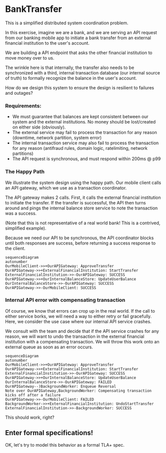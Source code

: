 # BankTransfer

This is a simplified distributed system coordination problem.

In this exercise, imagine we are a bank, and we are serving an API request from our banking mobile app to initiate a bank transfer from an external financial institution to the user's account.

 We are building a API endpoint that asks the other financial institution to move money over to us.
 
 The wrinkle here is that internally, the transfer also needs to be synchronized with a third, internal transaction database (our internal source of truth) to formally recognize the balance in the user's account.

 How do we design this system to ensure the design is resilient to failures and outages?
 

### Requirements:

- We must guarantee that balances are kept consistent between our system and the external institutions. No money should be lost/created on either side (obviously).
- The external service may fail to process the transaction for any reason (downtime, network partition, system error)
- The internal transaction service may also fail to process the transaction for any reason (antifraud rules, domain logic, ratelimiting, network partitions)
- The API request is synchronous, and must respond within 200ms @ p99

### The Happy Path

We illustrate the system design using the happy path. Our mobile client calls an API gateway, which we use as a transaction coordinator.

The API gateway makes 2 calls. First, it calls the external financial institution to initiate the transfer. If the transfer is successful, the API then turns around and pings the internal balance store service to note the transaction was a success.

(Note that this is not representative of a real world bank! This is a contrived, simplified example).

Because we need our API to be synchronous, the API coordinator blocks until both responses are success, before returning a success response to the client.

```mermaid
sequenceDiagram
autonumber
OurMobileClient->>+OurAPIGateway: ApproveTransfer
OurAPIGateway->>+ExternalFinancialInstitution: StartTransfer
ExternalFinancialInstitution->>-OurAPIGateway: SUCCESS
OurAPIGateway->>+OurInternalBalanceStore: UpdateUserBalance
OurInternalBalanceStore->>-OurAPIGateway: SUCCESS
OurAPIGateway->>-OurMobileClient: SUCCESS
```

### Internal API error with compensating transaction

Of course, we know that errors can crop up in the real world. If the call to either service borks, we will need a way to either retry or fail gracefully. Here, we consider the use case where our internal API service crashes.

We consult with the team and decide that if the API service crashes for any reason, we will want to undo the transaction in the external financial institution with a compensating transaction. We will throw this work onto an external queue as soon as an error occurs.

```mermaid
sequenceDiagram
autonumber
OurMobileClient->>+OurAPIGateway: ApproveTransfer
OurAPIGateway->>+ExternalFinancialInstitution: StartTransfer
ExternalFinancialInstitution->>-OurAPIGateway: SUCCESS
OurAPIGateway->>+OurInternalBalanceStore: UpdateUserBalance
OurInternalBalanceStore->>-OurAPIGateway: FAILED
OurAPIGateway--)BackgroundWorker: Enqueue Reversal
Note over OurAPIGateway,BackgroundWorker: Compensating transaction kicks off after a failure
OurAPIGateway->>-OurMobileClient: FAILED
BackgroundWorker->>+ExternalFinancialInstitution: UndoStartTransfer
ExternalFinancialInstitution->>-BackgroundWorker: SUCCESS
```

This should work, right?

## Enter formal specifications!

OK, let's try to model this behavior as a formal TLA+ spec.

